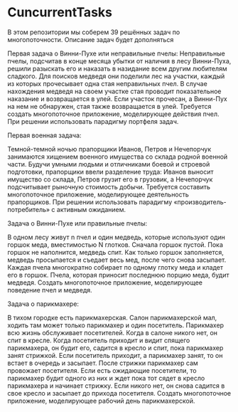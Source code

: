 # CuncurrentTasks
В этом репозитории мы соберем 39 решённых задач по многопоточности. Описание задач будет дополняться

Первая задача о Винни-Пухе или неправильные пчелы:
Неправильные пчелы, подсчитав в конце месяца убытки от наличия в лесу Винни-Пуха, решили разыскать его и наказать в назидание всем другим любителям сладкого. Для поисков медведя они поделили лес на участки, каждый из которых прочесывает одна стая неправильных пчел. В случае нахождения медведя на своем участке стая проводит показательное наказание и возвращается в улей. Если участок прочесан, а Винни-Пух на нем не обнаружен, стая также возвращается в улей. Требуется создать многопоточное приложение, моделирующее действия пчел. При решении использовать парадигму портфеля задач.

Первая военная задача:

Темной-темной ночью прапорщики Иванов, Петров и Нечепорчук занимаются хищением военного имущества со склада родной военной части. Будучи умными людьми и отличниками боевой и строевой подготовки, прапорщики ввели разделение труда: Иванов выносит имущество со склада, Петров грузит его в грузовик, а Нечепорчук подсчитывает рыночную стоимость добычи. Требуется составить многопоточное приложение, моделирующее деятельность прапорщиков. При решении использовать парадигму «производитель-потребитель» с активным ожиданием.

Задача о Винни-Пухе или правильные пчелы:

В одном лесу живут n пчел и один медведь, которые используют один горшок меда, вместимостью N глотков. Сначала горшок пустой. Пока горшок не наполнится, медведь спит. Как только горшок заполняется, медведь просыпается и съедает весь мед, после чего снова засыпает. Каждая пчела многократно собирает по одному глотку меда и кладет его в горшок. Пчела, которая приносит последнюю порцию меда, будит медведя. Создать многопоточное приложение, моделирующее поведение пчел и медведя.

Задача о парикмахере:

В тихом городке есть парикмахерская. Салон парикмахерской мал, ходить там может только парикмахер и один посетитель. Парикмахер всю жизнь обслуживает посетителей. Когда в салоне никого нет, он спит в кресле. Когда посетитель приходит и видит спящего парикмахера, он будит его, садится в кресло и спит, пока парикмахер занят стрижкой. Если посетитель приходит, а парикмахер занят, то он встает в очередь и засыпает. После стрижки парикмахер сам провожает посетителя. Если есть ожидающие посетители, то парикмахер будит одного из них и ждет пока тот сядет в кресло парикмахера и начинает стрижку. Если никого нет, он снова садится в свое кресло и засыпает до прихода посетителя. Создать многопоточное приложение, моделирующее рабочий день парикмахерской.
